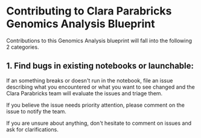 # Contributing to Clara Parabricks Genomics Analysis Blueprint

Contributions to this Genomics Analysis blueprint will fall into the following 2 categories.

## 1. Find bugs in existing notebooks or launchable:

If an something breaks or doesn't run in the notebook, file an issue describing what you encountered or what you want to see changed and the Clara Parabricks team will evaluate the issues and triage them. 

If you believe the issue needs priority attention, please comment on the issue to notify the team. 

If you are unsure about anything, don't hesitate to comment on issues and ask for clarifications.
